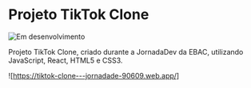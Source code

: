 # Projeto TikTok Clone
![Em desenvolvimento](https://img.shields.io/badge/STATUS-EM%20DESENVOLVIMENTO-yellow)

Projeto TikTok Clone, criado durante a JornadaDev da EBAC, utilizando JavaScript, React, HTML5 e CSS3.

![https://tiktok-clone---jornadade-90609.web.app/]
